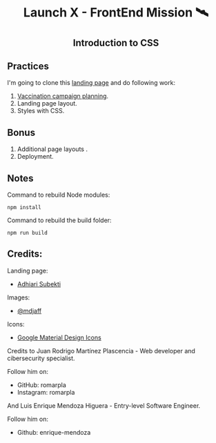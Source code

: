 <h1 align="center"> Launch X - FrontEnd Mission 🛰️ </h1>

<h2 align="center">
    Introduction to CSS
</h2>

## Practices

I'm going to clone this [landing page](landingpage.png) and do following work:

1. [Vaccination campaign planning](https://miro.com/app/board/uXjVOFmX1nY=/?invite_link_id=91478595297).
2. Landing page layout.
3. Styles with CSS.

## Bonus

1. Additional page layouts .
2. Deployment.

## Notes

Command to rebuild Node modules:

```
npm install
```

Command to rebuild the build folder:

```
npm run build
```

## Credits:

Landing page:

- [Adhiari Subekti](https://dribbble.com/Adhiari_is)

Images:

- [@mdjaff](https://www.freepik.com/mdjaff)

Icons:

- [Google Material Design Icons](https://iconduck.com/sets/google-material-design-icons)

Credits to Juan Rodrigo Martínez Plascencia - Web developer and cibersecurity specialist.

Follow him on:

- GitHub: romarpla
- Instagram: romarpla

And Luis Enrique Mendoza Higuera - Entry-level Software Engineer.

Follow him on:

- Github: enrique-mendoza
